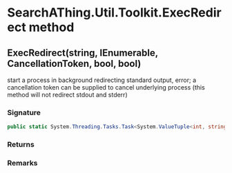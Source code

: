 # SearchAThing.Util.Toolkit.ExecRedirect method
## ExecRedirect(string, IEnumerable<string>, CancellationToken, bool, bool)
start a process in background redirecting standard output, error;
            a cancellation token can be supplied to cancel underlying process
            (this method will not redirect stdout and stderr)

### Signature
```csharp
public static System.Threading.Tasks.Task<System.ValueTuple<int, string, string>> ExecRedirect(string cmd, IEnumerable<string> args, CancellationToken ct, bool sudo = False, bool verbose = False)
```
### Returns

### Remarks

